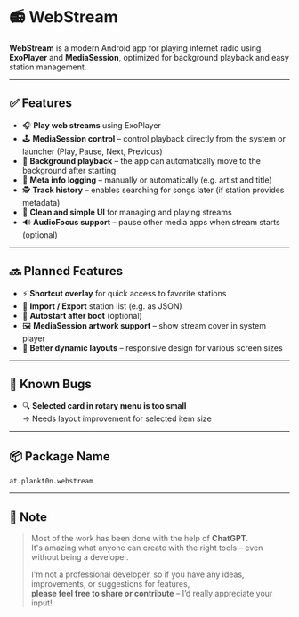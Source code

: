 # 📻 WebStream

**WebStream** is a modern Android app for playing internet radio using **ExoPlayer** and **MediaSession**, optimized for background playback and easy station management.

---

## ✅ Features

- 🎧 **Play web streams** using ExoPlayer
- 🕹️ **MediaSession control** – control playback directly from the system or launcher (Play, Pause, Next, Previous)
- 🔁 **Background playback** – the app can automatically move to the background after starting
- 📝 **Meta info logging** – manually or automatically (e.g. artist and title)
- 🕵️ **Track history** – enables searching for songs later (if station provides metadata)
- 🧭 **Clean and simple UI** for managing and playing streams
- 🔊 **AudioFocus support** – pause other media apps when stream starts (optional)

---

## 🔜 Planned Features

- ⚡ **Shortcut overlay** for quick access to favorite stations
- 🔄 **Import / Export** station list (e.g. as JSON)
- 🚀 **Autostart after boot** (optional)
- 🖼️ **MediaSession artwork support** – show stream cover in system player
- 🧩 **Better dynamic layouts** – responsive design for various screen sizes

---

## 🐞 Known Bugs

- 🔍 **Selected card in rotary menu is too small**  
  → Needs layout improvement for selected item size

---

## 📦 Package Name

`at.plankt0n.webstream`

---

## 🙌 Note

> Most of the work has been done with the help of **ChatGPT**.  
> It's amazing what anyone can create with the right tools – even without being a developer.  
>  
> I'm not a professional developer, so if you have any ideas, improvements, or suggestions for features,  
> **please feel free to share or contribute** – I’d really appreciate your input!
